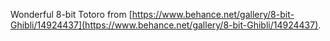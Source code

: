 Wonderful 8-bit Totoro from [https://www.behance.net/gallery/8-bit-Ghibli/14924437](https://www.behance.net/gallery/8-bit-Ghibli/14924437).
